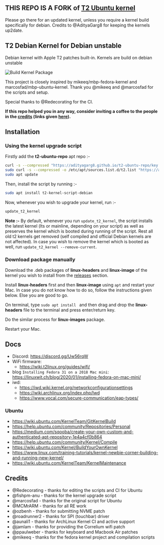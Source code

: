 ## THIS REPO IS A FORK of [T2 Ubuntu kernel](https://github.com/t2linux/T2-Ubuntu-Kernel)

Please go there for an updated kernel, unless you require a kernel
build specifically for debian. Credits to @AdityaGarg8 for keeping the
kernels up2date.

## T2 Debian Kernel for Debian unstable

Debian kernel with Apple T2 patches built-in. Kernels are build on
debian unstable

![Build Kernel Package](https://github.com/andersfugmann/T2-Debian-Kernel/actions/workflows/build.yml/badge.svg?branch=Mainline)

This project is closely inspired by mikeeq/mbp-fedora-kernel and marcosfad/mbp-ubuntu-kernel. Thank you @mikeeq and @marcosfad for the scripts and setup.

Special thanks to @Redecorating for the CI.

**If this repo helped you in any way, consider inviting a coffee to the people in the [credits](https://github.com/t2linux/T2-Ubuntu-Kernel#credits) (links given [here](https://wiki.t2linux.org/contribute/)).**

## Installation

### Using the kernel upgrade script

Firstly add the **t2-ubuntu-repo** apt repo :-

```bash
curl -s --compressed "https://adityagarg8.github.io/t2-ubuntu-repo/key.gpg" | gpg --dearmor | sudo tee /etc/apt/trusted.gpg.d/t2-ubuntu-repo.gpg >/dev/null
sudo curl -s --compressed -o /etc/apt/sources.list.d/t2.list "https://adityagarg8.github.io/t2-ubuntu-repo/t2.list"
sudo apt update
```

Then, install the script by running :-

```bash
sudo apt install t2-kernel-script-debian
```

Now, whenever you wish to upgrade your kernel, run :-

```bash
update_t2_kernel
```

**Note :-** By default, whenever you run `update_t2_kernel`, the script installs the latest kernel (lts or mainline, depending on your script) as well as preserves the kernel which is booted during running of the script. Rest all old t2 kernels get removed (self compiled and official Debian kernels are not affected). In case you wish to remove the kernel which is booted as well, run `update_t2_kernel --remove-current`.

### Download package manually

Download the .deb packages of **linux-headers** and **linux-image** of the kernel you wish to install from the [releases](https://github.com/andersfugmann/T2-Debian-Kernel/releases) section.

Install **linux-headers** first and then **linux-image** using `apt` and restart your Mac. In case you do not know how to do so, follow the instructions given below. Else you are good to go.

On terminal, type `sudo apt install ` and then drag and drop the **linux-headers** file to the terminal and press enter/return key.

Do the similar process for **linux-images** package.

Restart your Mac.

## Docs

- Discord: <https://discord.gg/Uw56rqW>
- WiFi firmware:
  - <https://wiki.t2linux.org/guides/wifi/>
- blog `Installing Fedora 31 on a 2018 Mac mini`: <https://linuxwit.ch/blog/2020/01/installing-fedora-on-mac-mini/>
- iwd:
  - <https://iwd.wiki.kernel.org/networkconfigurationsettings>
  - <https://wiki.archlinux.org/index.php/Iwd>
  - <https://www.vocal.com/secure-communication/eap-types/>

### Ubuntu

- <https://wiki.ubuntu.com/KernelTeam/GitKernelBuild>
- <https://help.ubuntu.com/community/Repositories/Personal>
- <https://medium.com/sqooba/create-your-own-custom-and-authenticated-apt-repository-1e4a4cf0b864>
- <https://help.ubuntu.com/community/Kernel/Compile>
- <https://wiki.ubuntu.com/Kernel/BuildYourOwnKernel>
- <https://www.linux.com/training-tutorials/kernel-newbie-corner-building-and-running-new-kernel/>
- <https://wiki.ubuntu.com/KernelTeam/KernelMaintenance>

## Credits

- @Redecorating - thanks for editing the scripts and CI for Ubuntu
- @fishpm-anu - thanks for the kernel upgrade script
- @marcosfad - thanks for the original script for Ubuntu
- @MCMrARM - thanks for all RE work
- @ozbenh - thanks for submitting NVME patch
- @roadrunner2 - thanks for SPI (touchbar) driver
- @aunali1 - thanks for ArchLinux Kernel CI and active support
- @jamlam - thanks for providing the Correlium wifi patch
- @ppaulweber - thanks for keyboard and Macbook Air patches
- @mikeeq - thanks for the fedora kernel project and compilation scripts
